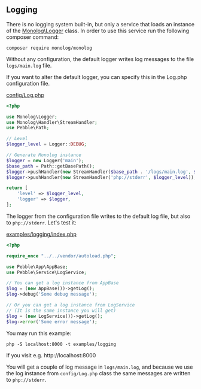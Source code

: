 ## Logging

There is no logging system built-in, but only a service that loads an instance
of the [Monolog\Logger](https://github.com/Seldaek/monolog) class. 
In order to use this service run the following composer command:

    composer require monolog/monolog

Without any configuration, the default logger writes log messages 
to the file `logs/main.log` file.

If you want to alter the default logger, you can specify this in 
the Log.php configuration file. 

<a href='https://github.com/diversen/pebble-framework-docs/blob/main/config/Log.php' target='_blank'>config/Log.php</a>

~~~php
<?php

use Monolog\Logger;
use Monolog\Handler\StreamHandler;
use Pebble\Path;

// Level
$logger_level = Logger::DEBUG;

// Generate Monolog instance
$logger = new Logger('main');
$base_path = Path::getBasePath();
$logger->pushHandler(new StreamHandler($base_path . '/logs/main.log', $logger_level));
$logger->pushHandler(new StreamHandler('php://stderr', $logger_level));

return [
    'level' => $logger_level,
    'logger' => $logger,
];

~~~

The logger from the configuration file writes to the default log file, 
but also to `php://stderr`. Let's test it:

<a href='https://github.com/diversen/pebble-framework-docs/blob/main/examples/logging/index.php' target='_blank'>examples/logging/index.php</a>

~~~php
<?php

require_once "../../vendor/autoload.php";

use Pebble\App\AppBase;
use Pebble\Service\LogService;

// You can get a log instance from AppBase
$log = (new AppBase())->getLog();
$log->debug('Some debug message');

// Or you can get a log instance from LogService
// (It is the same instance you will get)
$log = (new LogService())->getLog();
$log->error('Some error message');
~~~

You may run this example:

    php -S localhost:8000 -t examples/logging

If you visit e.g. http://localhost:8000

You will get a couple of log message in `logs/main.log`, 
and because we use the log instance from `config/Log.php` class 
the same messages are written to `php://stderr`.
